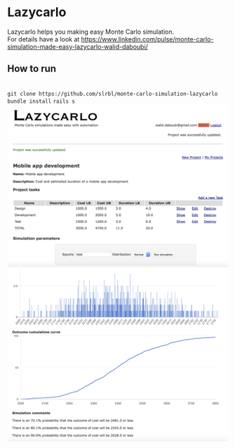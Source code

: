# Lazycarlo

Lazycarlo helps you making easy Monte Carlo simulation.
<br>For details have a look at https://www.linkedin.com/pulse/monte-carlo-simulation-made-easy-lazycarlo-walid-daboubi/
<h2>How to run</h2>
<br>
<code>git clone https://github.com/slrbl/monte-carlo-simulation-lazycarlo</code>
<code>bundle install</code>
<code>rails s</code>

<img src="poster.png">
<img src="poster2.png">

